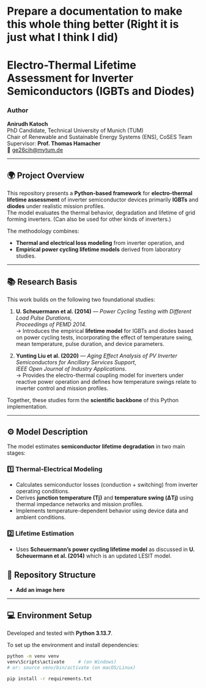 # Prepare a documentation to make this whole thing better (Right it is just what I think I did)


# Electro-Thermal Lifetime Assessment for Inverter Semiconductors (IGBTs and Diodes)

### Author  
**Anirudh Katoch**  
PhD Candidate, Technical University of Munich (TUM)  
Chair of Renewable and Sustainable Energy Systems (ENS), CoSES Team  
Supervisor: **Prof. Thomas Hamacher**  
📧 ge26cih@mytum.de  

---

## 🌍 Project Overview  

This repository presents a **Python-based framework** for **electro-thermal lifetime assessment** of inverter semiconductor devices  primarily **IGBTs** and **diodes** under realistic mission profiles.  
The model evaluates the thermal behavior, degradation and lifetime of  grid forming inverters.  (Can also be used for other kinds of inverters.)  

The methodology combines:
- **Thermal and electrical loss modeling** from inverter operation, and  
- **Empirical power cycling lifetime models** derived from laboratory studies.  

---

## 📚 Research Basis  

This work builds on the following two foundational studies:

1. **U. Scheuermann et al. (2014)** — *Power Cycling Testing with Different Load Pulse Durations*,  
   *Proceedings of PEMD 2014*.  
   → Introduces the empirical **lifetime model** for IGBTs and diodes based on power cycling tests, incorporating the effect of temperature swing, mean temperature, pulse duration, and device parameters.

2. **Yunting Liu et al. (2020)** — *Aging Effect Analysis of PV Inverter Semiconductors for Ancillary Services Support*,  
   *IEEE Open Journal of Industry Applications*.  
   → Provides the electro-thermal coupling model for inverters under reactive power operation and defines how temperature swings relate to inverter control and mission profiles.


Together, these studies form the **scientific backbone** of this Python implementation.

---

## ⚙️ Model Description  

The model estimates **semiconductor lifetime degradation** in two main stages:

### 1️⃣ Thermal-Electrical Modeling  
- Calculates semiconductor losses (conduction + switching) from inverter operating conditions.  
- Derives **junction temperature (Tj)** and **temperature swing (ΔTj)** using thermal impedance networks and mission profiles.  
- Implements temperature-dependent behavior using device data and ambient conditions.

### 2️⃣ Lifetime Estimation  
- Uses **Scheuermann’s power cycling lifetime model** as discussed in  **U. Scheuermann et al. (2014)**  which is an updated LESIT model. 


## 🧩 Repository Structure  

- **Add an image here**

---

## 💻 Environment Setup  

Developed and tested with **Python 3.13.7**.

To set up the environment and install dependencies:

```bash
python -m venv venv
venv\Scripts\activate     # (on Windows)
# or: source venv/bin/activate (on macOS/Linux)

pip install -r requirements.txt